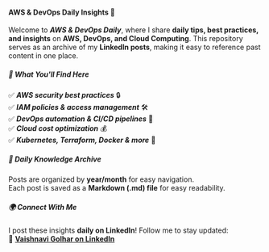#### AWS & DevOps Daily Insights 🚀  

Welcome to ***AWS & DevOps Daily***, where I share **daily tips, best practices, and insights** on **AWS, DevOps, and Cloud Computing**. This repository serves as an archive of my **LinkedIn posts**, making it easy to reference past content in one place.  

##### 📌 What You'll Find Here  
✅ ***AWS security best practices*** 🔒  
✅ ***IAM policies & access management*** 🛠️  
✅ ***DevOps automation & CI/CD pipelines*** 🚀  
✅ ***Cloud cost optimization*** 💰  
✅ ***Kubernetes, Terraform, Docker & more*** 🐳  

##### 📅 Daily Knowledge Archive  
Posts are organized by **year/month** for easy navigation.  
Each post is saved as a **Markdown (.md) file** for easy readability.  

##### 🌍 Connect With Me  
I post these insights **daily on LinkedIn**! Follow me to stay updated:  
🔗 **[Vaishnavi Golhar on LinkedIn](https://www.linkedin.com/in/vaishnavi-golhar-673b0b349?lipi=urn%3Ali%3Apage%3Ad_flagship3_profile_view_base_contact_details%3B0mKt%2F7QgSjuWupZiFajpHQ%3D%3D)**  
